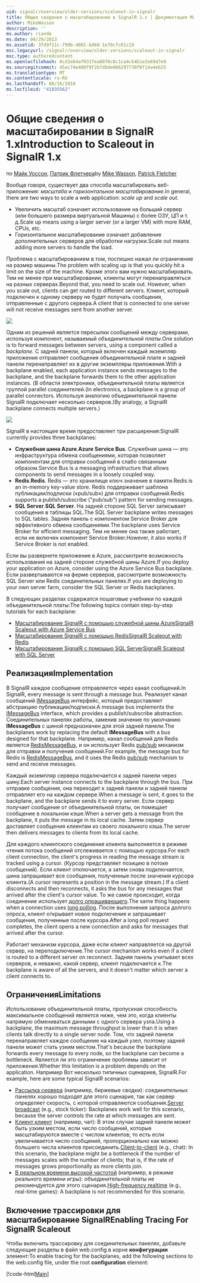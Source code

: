 ```yaml
---
uid: signalr/overview/older-versions/scaleout-in-signalr
title: Общие сведения о масштабировании в SignalR 1.x | Документация Майкрософт
author: MikeWasson
description: ''
ms.author: riande
ms.date: 04/29/2013
ms.assetid: 3fd9f11c-799b-4001-bd60-1e70cfc61c19
msc.legacyurl: /signalr/overview/older-versions/scaleout-in-signalr
msc.type: authoredcontent
ms.openlocfilehash: 0cd1e64af031fea8078c8c1ca4c64b1e2e69d7e9
ms.sourcegitcommit: 45ac74e400f9f2b7dbded66297730f6f14a4eb25
ms.translationtype: MT
ms.contentlocale: ru-RU
ms.lasthandoff: 08/16/2018
ms.locfileid: "41835562"
---
```

<a name="introduction-to-scaleout-in-signalr-1x"></a><span data-ttu-id="daf7f-102">Общие сведения о масштабировании в SignalR 1.x</span><span class="sxs-lookup"><span data-stu-id="daf7f-102">Introduction to Scaleout in SignalR 1.x</span></span>
====================
<span data-ttu-id="daf7f-103">по [Майк Уоссон](https://github.com/MikeWasson), [Патрик Флетчера](https://github.com/pfletcher)</span><span class="sxs-lookup"><span data-stu-id="daf7f-103">by [Mike Wasson](https://github.com/MikeWasson), [Patrick Fletcher](https://github.com/pfletcher)</span></span>

<span data-ttu-id="daf7f-104">Вообще говоря, существует два способа масштабировать веб-приложения: *масштаба* и *горизонтальное масштабирование*.</span><span class="sxs-lookup"><span data-stu-id="daf7f-104">In general, there are two ways to scale a web application: *scale up* and *scale out*.</span></span>

- <span data-ttu-id="daf7f-105">Увеличить масштаб означает использование на больший сервер (или большего размера виртуальной Машины) с более ОЗУ, ЦП и т. д.</span><span class="sxs-lookup"><span data-stu-id="daf7f-105">Scale up means using a larger server (or a larger VM) with more RAM, CPUs, etc.</span></span>
- <span data-ttu-id="daf7f-106">Горизонтальное масштабирование означает добавление дополнительных серверов для обработки нагрузки.</span><span class="sxs-lookup"><span data-stu-id="daf7f-106">Scale out means adding more servers to handle the load.</span></span>

<span data-ttu-id="daf7f-107">Проблема с масштабированием в том, поспешно нажал ли ограничение на размер машины.</span><span class="sxs-lookup"><span data-stu-id="daf7f-107">The problem with scaling up is that you quickly hit a limit on the size of the machine.</span></span> <span data-ttu-id="daf7f-108">Кроме этого вам нужно масштабировать. Тем не менее при масштабировании, клиенты могут перенаправляться на разных серверах.</span><span class="sxs-lookup"><span data-stu-id="daf7f-108">Beyond that, you need to scale out. However, when you scale out, clients can get routed to different servers.</span></span> <span data-ttu-id="daf7f-109">Клиент, который подключен к одному серверу не будет получать сообщения, отправленные с другого сервера.</span><span class="sxs-lookup"><span data-stu-id="daf7f-109">A client that is connected to one server will not receive messages sent from another server.</span></span>

![](scaleout-in-signalr/_static/image1.png)

<span data-ttu-id="daf7f-110">Одним из решений является пересылки сообщений между серверами, используя компонент, называемый *объединительной платы*.</span><span class="sxs-lookup"><span data-stu-id="daf7f-110">One solution is to forward messages between servers, using a component called a *backplane*.</span></span> <span data-ttu-id="daf7f-111">С задней панели, который включен каждый экземпляр приложения отправляет сообщения объединительной плате и задней панели перенаправляет их в другие экземпляры приложения.</span><span class="sxs-lookup"><span data-stu-id="daf7f-111">With a backplane enabled, each application instance sends messages to the backplane, and the backplane forwards them to the other application instances.</span></span> <span data-ttu-id="daf7f-112">(В области электроники, объединительной платы является группой parallel соединителей.</span><span class="sxs-lookup"><span data-stu-id="daf7f-112">(In electronics, a backplane is a group of parallel connectors.</span></span> <span data-ttu-id="daf7f-113">Используя аналогию объединительной панели SignalR подключает несколько серверов.)</span><span class="sxs-lookup"><span data-stu-id="daf7f-113">By analogy, a SignalR backplane connects multiple servers.)</span></span>

![](scaleout-in-signalr/_static/image2.png)

<span data-ttu-id="daf7f-114">SignalR в настоящее время предоставляет три расширения:</span><span class="sxs-lookup"><span data-stu-id="daf7f-114">SignalR currently provides three backplanes:</span></span>

- <span data-ttu-id="daf7f-115">**Служебная шина Azure**.</span><span class="sxs-lookup"><span data-stu-id="daf7f-115">**Azure Service Bus**.</span></span> <span data-ttu-id="daf7f-116">Служебная шина — это инфраструктура обмена сообщениями, которая позволяет компонентам для отправки сообщений в слабо связанным образом.</span><span class="sxs-lookup"><span data-stu-id="daf7f-116">Service Bus is a messaging infrastructure that allows components to send messages in a loosely coupled way.</span></span>
- <span data-ttu-id="daf7f-117">**Redis**.</span><span class="sxs-lookup"><span data-stu-id="daf7f-117">**Redis**.</span></span> <span data-ttu-id="daf7f-118">Redis — это хранилище ключ значение в памяти.</span><span class="sxs-lookup"><span data-stu-id="daf7f-118">Redis is an in-memory key-value store.</span></span> <span data-ttu-id="daf7f-119">Redis поддерживает шаблона публикации/подписки («pub/sub») для отправки сообщений.</span><span class="sxs-lookup"><span data-stu-id="daf7f-119">Redis supports a publish/subscribe ("pub/sub") pattern for sending messages.</span></span>
- <span data-ttu-id="daf7f-120">**SQL Server**.</span><span class="sxs-lookup"><span data-stu-id="daf7f-120">**SQL Server**.</span></span> <span data-ttu-id="daf7f-121">На задней стороне SQL Server записывает сообщения в таблицы SQL.</span><span class="sxs-lookup"><span data-stu-id="daf7f-121">The SQL Server backplane writes messages to SQL tables.</span></span> <span data-ttu-id="daf7f-122">Задняя панель с компонентом Service Broker для эффективного обмена сообщениями.</span><span class="sxs-lookup"><span data-stu-id="daf7f-122">The backplane uses Service Broker for efficient messaging.</span></span> <span data-ttu-id="daf7f-123">Тем не менее она также работает, если не включен компонент Service Broker.</span><span class="sxs-lookup"><span data-stu-id="daf7f-123">However, it also works if Service Broker is not enabled.</span></span>

<span data-ttu-id="daf7f-124">Если вы развернете приложение в Azure, рассмотрите возможность использования на задней стороне служебной шины Azure.</span><span class="sxs-lookup"><span data-stu-id="daf7f-124">If you deploy your application on Azure, consider using the Azure Service Bus backplane.</span></span> <span data-ttu-id="daf7f-125">Если развертываются на ферме серверов, рассмотрите возможность SQL Server или Redis соединительных панелях.</span><span class="sxs-lookup"><span data-stu-id="daf7f-125">If you are deploying to your own server farm, consider the SQL Server or Redis backplanes.</span></span>

<span data-ttu-id="daf7f-126">В следующих разделах содержатся пошаговые учебники по каждой объединительной платы:</span><span class="sxs-lookup"><span data-stu-id="daf7f-126">The following topics contain step-by-step tutorials for each backplane:</span></span>

- [<span data-ttu-id="daf7f-127">Масштабирование SignalR с помощью служебной шины Azure</span><span class="sxs-lookup"><span data-stu-id="daf7f-127">SignalR Scaleout with Azure Service Bus</span></span>](scaleout-with-windows-azure-service-bus.md)
- [<span data-ttu-id="daf7f-128">Масштабирование SignalR с помощью Redis</span><span class="sxs-lookup"><span data-stu-id="daf7f-128">SignalR Scaleout with Redis</span></span>](scaleout-with-redis.md)
- [<span data-ttu-id="daf7f-129">Масштабирование SignalR с помощью SQL Server</span><span class="sxs-lookup"><span data-stu-id="daf7f-129">SignalR Scaleout with SQL Server</span></span>](scaleout-with-sql-server.md)

## <a name="implementation"></a><span data-ttu-id="daf7f-130">Реализация</span><span class="sxs-lookup"><span data-stu-id="daf7f-130">Implementation</span></span>

<span data-ttu-id="daf7f-131">В SignalR каждое сообщение отправляется через канал сообщений.</span><span class="sxs-lookup"><span data-stu-id="daf7f-131">In SignalR, every message is sent through a message bus.</span></span> <span data-ttu-id="daf7f-132">Реализует канал сообщений [IMessageBus](https://msdn.microsoft.com/library/microsoft.aspnet.signalr.messaging.imessagebus(v=vs.100).aspx) интерфейс, который предоставляет абстракцию публикации/подписки.</span><span class="sxs-lookup"><span data-stu-id="daf7f-132">A message bus implements the [IMessageBus](https://msdn.microsoft.com/library/microsoft.aspnet.signalr.messaging.imessagebus(v=vs.100).aspx) interface, which provides a publish/subscribe abstraction.</span></span> <span data-ttu-id="daf7f-133">Соединительных панелях работы, заменив значение по умолчанию **IMessageBus** с шиной предназначен для этой задней панели.</span><span class="sxs-lookup"><span data-stu-id="daf7f-133">The backplanes work by replacing the default **IMessageBus** with a bus designed for that backplane.</span></span> <span data-ttu-id="daf7f-134">Например, канал сообщений для Redis является [RedisMessageBus](https://msdn.microsoft.com/library/microsoft.aspnet.signalr.redis.redismessagebus(v=vs.100).aspx), и он использует Redis [pub/sub](http://redis.io/topics/pubsub) механизм для отправки и получения сообщений.</span><span class="sxs-lookup"><span data-stu-id="daf7f-134">For example, the message bus for Redis is [RedisMessageBus](https://msdn.microsoft.com/library/microsoft.aspnet.signalr.redis.redismessagebus(v=vs.100).aspx), and it uses the Redis [pub/sub](http://redis.io/topics/pubsub) mechanism to send and receive messages.</span></span>

<span data-ttu-id="daf7f-135">Каждый экземпляр сервера подключается к задней панели через шину.</span><span class="sxs-lookup"><span data-stu-id="daf7f-135">Each server instance connects to the backplane through the bus.</span></span> <span data-ttu-id="daf7f-136">При отправке сообщения, она переходит к задней панели и задней панели отправляет его на каждом сервере.</span><span class="sxs-lookup"><span data-stu-id="daf7f-136">When a message is sent, it goes to the backplane, and the backplane sends it to every server.</span></span> <span data-ttu-id="daf7f-137">Если сервер получает сообщение от объединительной платы, он помещает сообщение в локальном кэше.</span><span class="sxs-lookup"><span data-stu-id="daf7f-137">When a server gets a message from the backplane, it puts the message in its local cache.</span></span> <span data-ttu-id="daf7f-138">Затем сервер доставляет сообщения клиентам из своего локального кэша.</span><span class="sxs-lookup"><span data-stu-id="daf7f-138">The server then delivers messages to clients from its local cache.</span></span>

<span data-ttu-id="daf7f-139">Для каждого клиентского соединения клиента выполняется в режиме чтения потока сообщений отслеживается с помощью курсора.</span><span class="sxs-lookup"><span data-stu-id="daf7f-139">For each client connection, the client's progress in reading the message stream is tracked using a cursor.</span></span> <span data-ttu-id="daf7f-140">(Курсор представляет позицию в потоке сообщений). Если клиент отключается, а затем снова подключается, шина запрашивает все сообщения, полученные после значения курсора клиента.</span><span class="sxs-lookup"><span data-stu-id="daf7f-140">(A cursor represents a position in the message stream.) If a client disconnects and then reconnects, it asks the bus for any messages that arrived after the client's cursor value.</span></span> <span data-ttu-id="daf7f-141">То же самое происходит, когда соединение использует [долго опрашивающего](../getting-started/introduction-to-signalr.md#transports).</span><span class="sxs-lookup"><span data-stu-id="daf7f-141">The same thing happens when a connection uses [long polling](../getting-started/introduction-to-signalr.md#transports).</span></span> <span data-ttu-id="daf7f-142">После выполнения запроса долгого опроса, клиент открывает новое подключение и запрашивает сообщения, полученные после курсора.</span><span class="sxs-lookup"><span data-stu-id="daf7f-142">After a long poll request completes, the client opens a new connection and asks for messages that arrived after the cursor.</span></span>

<span data-ttu-id="daf7f-143">Работает механизм курсора, даже если клиент направляется на другой сервер, на переподключение.</span><span class="sxs-lookup"><span data-stu-id="daf7f-143">The cursor mechanism works even if a client is routed to a different server on reconnect.</span></span> <span data-ttu-id="daf7f-144">Задняя панель учитывает всех серверов, и неважно, какой сервер, клиент подключается к.</span><span class="sxs-lookup"><span data-stu-id="daf7f-144">The backplane is aware of all the servers, and it doesn't matter which server a client connects to.</span></span>

## <a name="limitations"></a><span data-ttu-id="daf7f-145">Ограничения</span><span class="sxs-lookup"><span data-stu-id="daf7f-145">Limitations</span></span>

<span data-ttu-id="daf7f-146">Использование объединительной платы, пропускная способность максимальное сообщений является ниже, чем это, когда клиенты напрямую обмениваться данными с одного сервера узла.</span><span class="sxs-lookup"><span data-stu-id="daf7f-146">Using a backplane, the maximum message throughput is lower than it is when clients talk directly to a single server node.</span></span> <span data-ttu-id="daf7f-147">Том, что задней панели перенаправляет каждое сообщение на каждый узел, поэтому задней панели может стать узким местом.</span><span class="sxs-lookup"><span data-stu-id="daf7f-147">That's because the backplane forwards every message to every node, so the backplane can become a bottleneck.</span></span> <span data-ttu-id="daf7f-148">Является ли это ограничение проблемы зависит от приложения.</span><span class="sxs-lookup"><span data-stu-id="daf7f-148">Whether this limitation is a problem depends on the application.</span></span> <span data-ttu-id="daf7f-149">Например Вот несколько типичных сценариев, SignalR.</span><span class="sxs-lookup"><span data-stu-id="daf7f-149">For example, here are some typical SignalR scenarios:</span></span>

- <span data-ttu-id="daf7f-150">[Рассылка сервера](tutorial-server-broadcast-with-aspnet-signalr.md) (например, биржевые сводки): соединительных панелях хорошо подходят для этого сценария, так как сервер определяет скорость, с которой отправляются сообщения.</span><span class="sxs-lookup"><span data-stu-id="daf7f-150">[Server broadcast](tutorial-server-broadcast-with-aspnet-signalr.md) (e.g., stock ticker): Backplanes work well for this scenario, because the server controls the rate at which messages are sent.</span></span>
- <span data-ttu-id="daf7f-151">[Клиент клиент](tutorial-getting-started-with-signalr.md) (например, чат): В этом случае задней панели может быть узким местом, если число сообщений, которые масштабируются вместе с числом клиентов; то есть если увеличивается число сообщений, пропорционально как можно большего числа клиентов присоединить.</span><span class="sxs-lookup"><span data-stu-id="daf7f-151">[Client-to-client](tutorial-getting-started-with-signalr.md) (e.g., chat): In this scenario, the backplane might be a bottleneck if the number of messages scales with the number of clients; that is, if the rate of messages grows proportionally as more clients join.</span></span>
- <span data-ttu-id="daf7f-152">[В реальном времени высокой частотой](tutorial-high-frequency-realtime-with-signalr.md) (например, в режиме реального времени игры): объединительной платы не рекомендуется для этого сценария.</span><span class="sxs-lookup"><span data-stu-id="daf7f-152">[High-frequency realtime](tutorial-high-frequency-realtime-with-signalr.md) (e.g., real-time games): A backplane is not recommended for this scenario.</span></span>

## <a name="enabling-tracing-for-signalr-scaleout"></a><span data-ttu-id="daf7f-153">Включение трассировки для масштабирование SignalR</span><span class="sxs-lookup"><span data-stu-id="daf7f-153">Enabling Tracing For SignalR Scaleout</span></span>

<span data-ttu-id="daf7f-154">Чтобы включить трассировку для соединительных панелях, добавьте следующие разделы в файл web.config в корне **конфигурации** элемент:</span><span class="sxs-lookup"><span data-stu-id="daf7f-154">To enable tracing for the backplanes, add the following sections to the web.config file, under the root **configuration** element:</span></span>

[!code-html[Main](scaleout-in-signalr/samples/sample1.html)]
